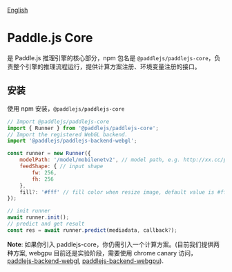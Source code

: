 [English](./README.md)

# Paddle.js Core

是 Paddle.js 推理引擎的核心部分，npm 包名是 `@paddlejs/paddlejs-core`，负责整个引擎的推理流程运行，提供计算方案注册、环境变量注册的接口。

## 安装
使用 npm 安装，`@paddlejs/paddlejs-core`

```js
// Import @paddlejs/paddlejs-core
import { Runner } from '@paddlejs/paddlejs-core';
// Import the registered WebGL backend.
import '@paddlejs/paddlejs-backend-webgl';

const runner = new Runner({
    modelPath: '/model/mobilenetv2', // model path, e.g. http://xx.cc/path, http://xx.cc/path/model.json, /localModelDir/model.json, /localModelDir
    feedShape: { // input shape
        fw: 256,
        fh: 256
    },
    fill?: '#fff' // fill color when resize image, default value is #fff
});

// init runner
await runner.init();
// predict and get result
const res = await runner.predict(mediadata, callback?);
```

**Note**: 如果你引入 paddlejs-core，你仍需引入一个计算方案。(目前我们提供两种方案, webgpu 目前还是实验阶段，需要使用 chrome canary 访问，
[paddlejs-backend-webgl](/packages/paddlejs-backend-webgl), [paddlejs-backend-webgpu](/packages/paddlejs-backend-webgpu)).
